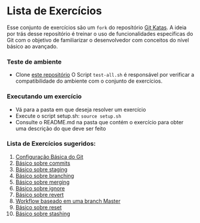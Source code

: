 # Lista de Exercícios

Esse conjunto de exercícios são um `fork` do reposítório [Git
Katas](https://github.com/eficode-academy/git-katas). A ideia por trás desse
repositório é treinar o uso de funcionalidades específicas do Git com o
objetivo de familiarizar o desenvolvedor com conceitos do nível básico ao
avançado.

### Teste de ambiente
* Clone [este repositório](https://github.com/ai2-education-fiep-turma-4/git-katas.git)
O Script `test-all.sh` é responsável por verificar a compatibilidade do
ambiente com o conjunto de exercícios.

### Executando um exercício
* Vá para a pasta em que deseja resolver um exercício
* Execute o script setup.sh: `source setup.sh`
* Consulte o README.md na pasta que contém o exercício para obter uma descrição do que deve ser feito


### Lista de Exercícios sugeridos:

1. [Configuração Básica do
   Git](https://github.com/ai2-education-fiep-turma-4/git-katas/tree/master/configure-git)
1. [Básico sobre commits](https://github.com/ai2-education-fiep-turma-4/git-katas/tree/master/basic-commits)
1. [Básico sobre
   staging](https://github.com/ai2-education-fiep-turma-4/git-katas/tree/master/basic-staging)
1. [Básico sobre branching](https://github.com/ai2-education-fiep-turma-4/git-katas/blob/master/basic-branching)
1. [Básico sobre merging](https://github.com/ai2-education-fiep-turma-4/git-katas/blob/master/ff-merge)
1. [Básico sobre ignore](https://github.com/ai2-education-fiep-turma-4/git-katas/tree/master/ignore)
1. [Básico sobre
   revert](https://github.com/ai2-education-fiep-turma-4/git-katas/tree/master/basic-revert)
1. [Workflow baseado em uma branch Master](https://github.com/ai2-education-fiep-turma-4/git-katas/tree/master/master-based-workflow)
1. [Básico sobre reset](https://github.com/ai2-education-fiep-turma-4/git-katas/blob/master/reset/)
1. [Básico sobre stashing](https://github.com/ai2-education-fiep-turma-4/git-katas/blob/master/basic-stashing)



